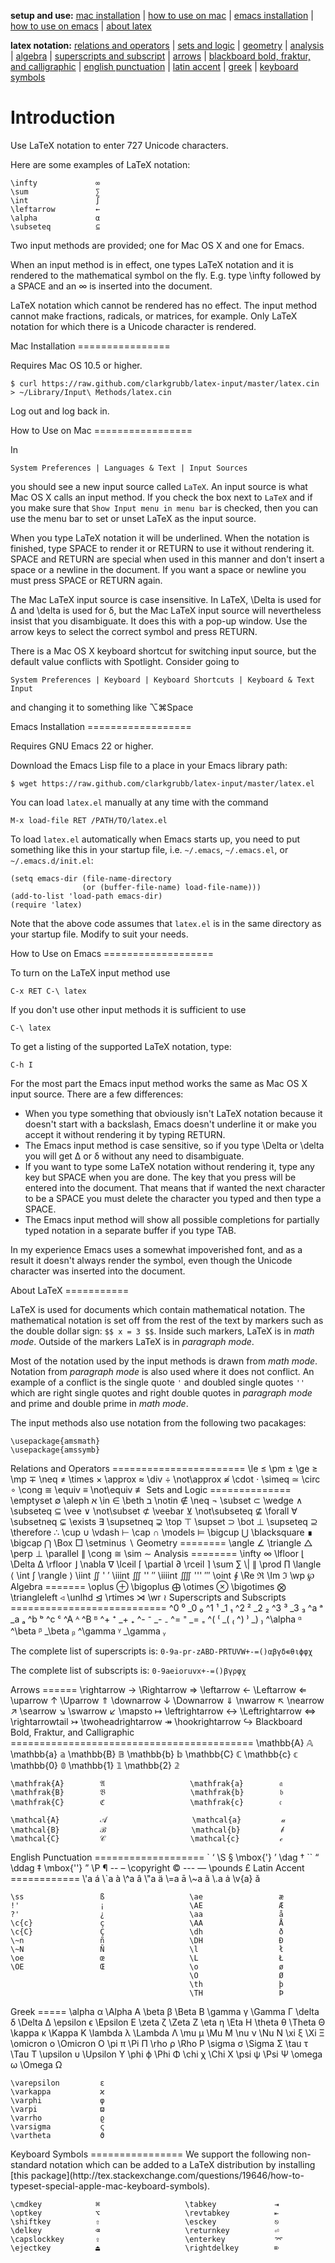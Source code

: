 **setup and use:** [mac installation](#mac-install) | [how to use on mac](#mac-howto) | [emacs installation](#emacs-install) | [how to use on emacs](#emacs-howto) | [about latex](#about-latex)

**latex notation:** [relations and operators](#latex-relation-op) | [sets and logic](#latex-sets-logic) | [geometry](#latex-geometry) | [analysis](#latex-analysis) | [algebra](#latex-algebra) | [superscripts and subscript](#latex-superscripts-subscripts) | [arrows](#latex-arrows) | [blackboard bold, fraktur, and calligraphic](#latex-blackboard-fraktur-calligraphic) | [english punctuation](#latex-english-punct) | [latin accent](#latex-latin-accent) | [greek](#latex-greek) | [keyboard symbols](#latex-keyboard)

Introduction
============

Use LaTeX notation to enter 727 Unicode characters.

Here are some examples of LaTeX notation:

    \infty             ∞
    \sum               ∑
    \int               ∫
    \leftarrow         ←
    \alpha             α
    \subseteq          ⊆

Two input methods are provided; one for Mac OS X and one for Emacs.

When an input method is in effect, one types LaTeX notation and it
is rendered to the mathematical symbol on the fly.  E.g. type
\infty followed by a SPACE and an ∞ is inserted into the document.

LaTeX notation which cannot be rendered has no effect.  The input
method cannot make fractions, radicals, or matrices, for example.
Only LaTeX notation for which there is a Unicode character is rendered.

<a name="mac-install"/>
Mac Installation
================

Requires Mac OS 10.5 or higher.

    $ curl https://raw.github.com/clarkgrubb/latex-input/master/latex.cin > ~/Library/Input\ Methods/latex.cin

Log out and log back in.

<a name="mac-howto"/>
How to Use on Mac
=================

In

    System Preferences | Languages & Text | Input Sources

you should see a new input source called `LaTeX`.  An input source
is what Mac OS X calls an input method.  If you check the box next
to `LaTeX` and if you make sure that `Show Input menu in menu bar` is
checked, then you can use the menu bar to set or unset LaTeX as the
input source.

When you type LaTeX notation it will be underlined.  When the notation
is finished, type SPACE to render it or RETURN to use it without rendering
it.  SPACE and RETURN are special when used in this manner and don't insert
a space or a newline in the document.  If you want a space or newline you
must press SPACE or RETURN again.

The Mac LaTeX input source is case insensitive.  In LaTeX, \Delta is used
for Δ and \delta is used for δ, but the Mac LaTeX input source will nevertheless
insist that you disambiguate.  It does this with a pop-up window.  Use the arrow
keys to select the correct symbol and press RETURN.

There is a Mac OS X keyboard shortcut for switching input source, but the
default value conflicts with Spotlight.  Consider going to 

    System Preferences | Keyboard | Keyboard Shortcuts | Keyboard & Text Input

and changing it to something like ⌥⌘Space

<a name="emacs-install"/>
Emacs Installation
==================

Requires GNU Emacs 22 or higher.

Download the Emacs Lisp file to a place in your Emacs library path:

    $ wget https://raw.github.com/clarkgrubb/latex-input/master/latex.el

You can load `latex.el` manually at any time with the command

    M-x load-file RET /PATH/TO/latex.el

To load `latex.el` automatically when Emacs starts up, you need to put something
like this in your startup file, i.e. `~/.emacs`, `~/.emacs.el`, or `~/.emacs.d/init.el`:

    (setq emacs-dir (file-name-directory
                    (or (buffer-file-name) load-file-name)))
    (add-to-list 'load-path emacs-dir)
    (require 'latex)

Note that the above code assumes that `latex.el` is in the same directory
as your startup file.  Modify to suit your needs.

<a name="emacs-howto"/>
How to Use on Emacs
===================

To turn on the LaTeX input method use

    C-x RET C-\ latex

If you don't use other input methods it is sufficient to use

    C-\ latex

To get a listing of the supported LaTeX notation, type:

    C-h I

For the most part the Emacs input method works the same as Mac OS X input source.
There are a few differences:

* When you type something that obviously isn't LaTeX notation because it doesn't
  start with a backslash, Emacs doesn't underline it or make you accept it without
  rendering it by typing RETURN.
* The Emacs input method is case sensitive, so if you type \Delta or \delta you
  will get Δ or δ without any need to disambiguate.
* If you want to type some LaTeX notation without rendering it, type any key but
  SPACE when you are done.  The key that you press will be entered into the document.
  That means that if wanted the next character to be a SPACE you must delete the
  character you typed and then type a SPACE.
* The Emacs input method will show all possible completions for partially typed
  notation in a separate buffer if you type TAB.

In my experience Emacs uses a somewhat impoverished font, and as a result it doesn't
always render the symbol, even though the Unicode character was inserted into the
document.

<a name="about-latex"/>
About LaTeX
===========

LaTeX is used for documents which contain mathematical notation.  The mathematical notation
is set off from the rest of the text by markers such as the double dollar sign: `$$ x = 3 $$`.
Inside such markers, LaTeX is in *math mode*.  Outside of the markers LaTeX is in *paragraph mode*.

Most of the notation used by the input methods is drawn from *math mode*.  Notation from
*paragraph mode* is also used where it does not conflict.  An example of a conflict is the single
quote `'` and doubled single quotes `''` which are right single quotes and right double quotes
in *paragraph mode* and prime and double prime in *math mode*.

The input methods also use notation from the following two pacakages:

    \usepackage{amsmath}
    \usepackage{amssymb}

<a name="latex-relation-op"/>
Relations and Operators
=======================
    \le                 ≤                   \pm                 ±
    \ge                 ≥                   \mp                 ∓
    \neq                ≠                   \times              ×
    \approx             ≈                   \div                ÷
    \not\approx         ≉                   \cdot               ⋅
    \simeq              ≃                   \circ               ∘
    \cong               ≅
    \equiv              ≡
    \not\equiv          ≢

<a name="latex-sets-logic"/>
Sets and Logic
==============
    \emptyset           ∅                  \aleph              א 
    \in                 ∈                   \beth              ב
    \notin              ∉                   \neq                ¬
    \subset             ⊂                   \wedge              ∧
    \subseteq           ⊆                   \vee                ∨
    \not\subset         ⊄                   \veebar             ⊻
    \not\subseteq       ⊈                   \forall             ∀
    \subsetneq          ⊊                   \exists             ∃
    \supsetneq          ⊋                   \top                ⊤
    \supset             ⊃                   \bot                ⊥
    \supseteq           ⊇                   \therefore          ∴
    \cup                ∪                   \vdash              ⊢
    \cap                ∩                   \models             ⊨
    \bigcup             ⋃                   \blacksquare        ∎
    \bigcap             ⋂                   \Box                □
    \setminus           ∖

<a name="latex-geometry"/>
Geometry
========
    \angle              ∠
    \triangle           △
    \perp               ⊥
    \parallel           ∥
    \cong               ≅
    \sim                ∼

<a name="latex-analysis"/>
Analysis
========
    \infty              ∞                   \lfloor             ⌊
    \Delta              Δ                   \rfloor             ⌋
    \nabla              ∇                   \lceil              ⌈
    \partial            ∂                   \rceil              ⌉
    \sum                ∑                   \|                  ∥
    \prod               ∏                   \langle             ⟨
    \int                ∫                   \rangle             ⟩
    \iint               ∬                   '                   ′
    \iiint              ∭                   ''                  ″
    \iiiint             ⨌                   '''                 ‴
    \oint               ∮
    \Re                 ℜ
    \Im                 ℑ
    \wp                 ℘

<a name="latex-algebra"/>
Algebra
=======
    \oplus              ⊕                   \bigoplus           ⨁
    \otimes             ⊗                   \bigotimes          ⨂
    \triangleleft       ◃
    \unlhd              ⊴
    \rtimes             ⋊
    \wr                 ≀

<a name="latex-superscripts-subscripts"/>
Superscripts and Subscripts
===========================
    ^0                  ⁰                   _0                  ₀
    ^1                  ¹                   _1                  ₁
    ^2                  ²                   _2                  ₂
    ^3                  ³                   _3                  ₃
    ^a                  ᵃ                   _a                  ₐ
    ^b                  ᵇ
    ^c                  ᶜ
    ^A                  ᴬ
    ^B                  ᴮ
    ^+                  ⁺                   _+                  ₊
    ^-                  ⁻                   _-                  ₋
    ^=                  ⁼                   _=                  ₌
    ^(                  ⁽                   _(                  ₍
    ^)                  ⁾                   _)                  ₎
    ^\alpha             ᵅ
    ^\beta              ᵝ                   _\beta              ᵦ
    ^\gamma             ᵞ                   _\gamma             ᵧ

The complete list of superscripts is: `0-9a-pr-zABD-PRTUVW+-=()αβγδ∊θιϕφχ`

The complete list of subscripts is: `0-9aeioruvx+-=()βγρφχ`


<a name="latex-arrows"/>
Arrows
======
    \rightarrow         →                   \Rightarrow         ⇒
    \leftarrow          ←                   \Leftarrow          ⇐
    \uparrow            ↑                   \Uparrow            ⇑
    \downarrow          ↓                   \Downarrow          ⇓
    \nwarrow            ↖                   \nearrow            ↗
    \searrow            ↘                   \swarrow            ↙
    \mapsto             ↦
    \leftrightarrow     ↔                   \Leftrightarrow     ⇔ 
    \rightarrowtail     ↣
    \twoheadrightarrow  ↠
    \hookrightarrow     ↪

<a name="latex-blackboard-fraktur-calligraphic"/>
Blackboard Bold, Fraktur, and Calligraphic
==========================================
    \mathbb{A}          𝔸                   \mathbb{a}          𝕒
    \mathbb{B}          𝔹                   \mathbb{b}          𝕓
    \mathbb{C}          ℂ                   \mathbb{c}          𝕔
    \mathbb{0}          𝟘
    \mathbb{1}          𝟙
    \mathbb{2}          𝟚

    \mathfrak{A}        𝔄                   \mathfrak{a}        𝔞
    \mathfrak{B}        𝔅                   \mathfrak{b}        𝔟
    \mathfrak{C}        ℭ                   \mathfrak{c}        𝔠

    \mathcal{A}         𝒜                   \mathcal{a}         𝒶
    \mathcal{B}         ℬ                   \mathcal{b}         𝒷
    \mathcal{C}         𝒞                   \mathcal{c}         𝒸

<a name="latex-english-punct"/>
English Punctuation
===================
    `                   ‘                   \S                  §
    \mbox{'}            ’                   \dag                †
    ``                  “                   \ddag               ‡
    \mbox{''}           ”                   \P                  ¶
    --                  –                   \copyright          ©
    ---                 —                   \pounds             £

<a name="latex-latin-accent"/>
Latin Accent
============
    \'a                 á
    \`a                 à
    \^a                 â
    \"a                 ä
    \=a                 ā
    \~a                 ã
    \.a                 ȧ
    \v{a}               ǎ

    \ss                 ß                   \ae                 æ
    !'                  ¡                   \AE                 Æ
    ?'                  ¿                   \aa                 å
    \c{c}               ç                   \AA                 Å
    \c{C}               Ç                   \dh                 ð
    \~n                 ñ                   \DH                 Ð
    \~N                 Ñ                   \l                  ł
    \oe                 œ                   \L                  Ł         
    \OE                 Œ                   \o                  ø                 
                                            \O                  Ø
                                            \th                 þ
                                            \TH                 Þ

<a name="latex-greek"/>
Greek
=====
    \alpha              α                   \Alpha              Α
    \beta               β                   \Beta               Β
    \gamma              γ                   \Gamma              Γ
    \delta              δ                   \Delta              Δ
    \epsilon            ϵ                   \Epsilon            Ε
    \zeta               ζ                   \Zeta               Ζ
    \eta                η                   \Eta                Η
    \theta              θ                   \Theta              Θ
    \kappa              κ                   \Kappa              Κ
    \lambda             λ                   \Lambda             Λ
    \mu                 μ                   \Mu                 Μ
    \nu                 ν                   \Nu                 Ν
    \xi                 ξ                   \Xi                 Ξ
    \omicron            ο                   \Omicron            Ο
    \pi                 π                   \Pi                 Π
    \rho                ρ                   \Rho                Ρ
    \sigma              σ                   \Sigma              Σ
    \tau                τ                   \Tau                Τ
    \upsilon            υ                   \Upsilon            Υ
    \phi                ϕ                   \Phi                Φ
    \chi                χ                   \Chi                Χ
    \psi                ψ                   \Psi                Ψ
    \omega              ω                   \Omega              Ω

    \varepsilon         ε
    \varkappa           ϰ
    \varphi             φ
    \varpi              ϖ
    \varrho             ϱ
    \varsigma           ς
    \vartheta           ϑ

<a name="latex-keyboard"/>
Keyboard Symbols
================
We support the following non-standard notation which can be added to a LaTeX distribution by installing [this package](http://tex.stackexchange.com/questions/19646/how-to-typeset-special-apple-mac-keyboard-symbols).

    \cmdkey            ⌘                   \tabkey             ⇥
    \optkey            ⌥                   \revtabkey          ⇤
    \shiftkey          ⇧                   \esckey             ⎋
    \delkey            ⌫                   \returnkey          ⏎
    \capslockkey       ⇪                   \enterkey           ⌤
    \ejectkey          ⏏                   \rightdelkey        ⌦
